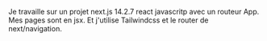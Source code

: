 Je travaille sur un projet next.js 14.2.7 react javascritp avec un routeur App. Mes pages sont en jsx. Et j'utilise Tailwindcss et le router de next/navigation.
